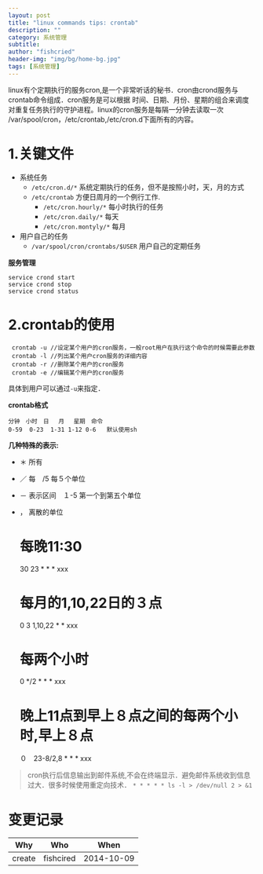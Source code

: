 ```yaml
---
layout: post
title: "linux commands tips: crontab"
description: ""
category: 系统管理
subtitle:
author: "fishcried"
header-img: "img/bg/home-bg.jpg"
tags: [系统管理]
---
```


linux有个定期执行的服务cron,是一个非常听话的秘书．cron由crond服务与crontab命令组成．cron服务是可以根据
时间、日期、月份、星期的组合来调度对重复任务执行的守护进程。linux的cron服务是每隔一分钟去读取一次
/var/spool/cron，/etc/crontab,/etc/cron.d下面所有的内容。

# 1.关键文件

- 系统任务
    - `/etc/cron.d/*` 系统定期执行的任务，但不是按照小时，天，月的方式
    - `/etc/crontab` 方便日周月的一个例行工作.
        - `/etc/cron.hourly/*` 每小时执行的任务
        - `/etc/cron.daily/*`  每天
        - `/etc/cron.montyly/*` 每月
- 用户自己的任务
    - `/var/spool/cron/crontabs/$USER` 用户自己的定期任务

**服务管理**

    service crond start
    service crond stop
    service crond status

# 2.crontab的使用

     crontab -u //设定某个用户的cron服务，一般root用户在执行这个命令的时候需要此参数
     crontab -l //列出某个用户cron服务的详细内容
     crontab -r //删除某个用户的cron服务
     crontab -e //编辑某个用户的cron服务

具体到用户可以通过`-u`来指定．

**crontab格式**

    分钟　小时　日 　月　 星期　命令
    0-59  0-23  1-31 1-12 0-6   默认使用sh

**几种特殊的表示:**

- ＊ 所有
- ／ 每　/5 每５个单位
- － 表示区间　１-5 第一个到第五个单位
- ， 离散的单位


    # 每晚11:30
    30 23 * * * xxx
    # 每月的1,10,22日的３点
    0 3 1,10,22 * * xxx
    # 每两个小时
    0 */2 * * * xxx
    # 晚上11点到早上８点之间的每两个小时,早上８点
    ０　23-8/2,8 * * * xxx

> cron执行后信息输出到邮件系统,不会在终端显示．避免邮件系统收到信息过大．很多时候使用重定向技术．
`* * * * * ls -l > /dev/null 2 > &1`

# 变更记录

|Why | Who | When |
|----|-----|------|
|create|fishcired|2014-10-09 |

